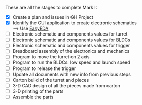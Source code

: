 These are all the stages to complete Mark I:
- [x] Create a plan and issues in GH Project
- [x] Identify the GUI application to create electronic schematics  
--> Use [EasyEDA](https://easyeda.com/page/download)
- [ ] Electronic schematic and components values for turret
- [ ] Electronic schematic and components values for BLDCs
- [ ] Electronic schematic and components values for trigger
- [ ] Breadboard assembly of the electronics and mechanics
- [ ] Program to move the turret on 2 axis
- [ ] Program to run the BLDCs: low speed and launch speed
- [ ] Program to release the trigger
- [ ] Update all documents with new info from previous steps
- [ ] Carton build of the turret and pieces
- [ ] 3-D CAD design of all the pieces made from carton
- [ ] 3-D printing of the parts
- [ ] Assemble the parts
